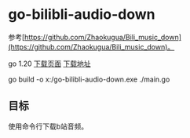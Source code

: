 # go-bilibli-audio-down

参考[https://github.com/Zhaokugua/Bili_music_down](https://github.com/Zhaokugua/Bili_music_down)。

go 1.20 [下载页面](https://go.dev/dl/) [下载地址](https://go.dev/dl/go1.20.6.windows-amd64.msi)

go build -o x:/go-bilibli-audio-down.exe ./main.go

## 目标

使用命令行下载b站音频。

